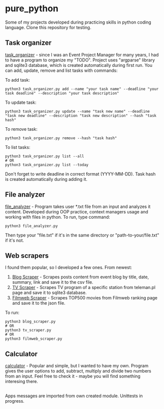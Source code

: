 # pure_python

Some of my projects developed during practicing skills in python coding language. Clone this repository for testing.

## Task organizer

[task_organizer](https://github.com/wszoltysek/pure_python/blob/master/task_organizer.py) - since I was an Event Project Manager for many years, I had to have a program to organize my "TODO".
Project uses "argparse" library and sqlite3 database, which is created automatically during first run. You can add, update, remove and list tasks with commands:

To add task:
```
python3 task_organizer.py add --name "your task name" --deadline "your task deadline" --description "your task description"
```

To update task:
```
python3 task_organizer.py update --name "task new name" --deadline "task new deadline" --description "task new description" --hash "task hash"
```

To remove task:
```
python3 task_organizer.py remove --hash "task hash"
```

To list tasks:
```
python3 task_organizer.py list --all
# OR
python3 task_organizer.py list --today
```


Don't forget to write deadline in correct format (YYYY-MM-DD).
Task hash is created automatically during adding it.

## File analyzer

[file_analyzer](https://github.com/wszoltysek/pure_python/blob/master/file_analyzer.py) - Program takes user *.txt file from an input and analyzes it content. 
Developed during OOP practice, context managers usage and working with files in python. To run, type command:
```
python3 file_analyzer.py
```
Then type your "file.txt" if it's in the same directory or "path-to-your/file.txt" if it's not.

## Web scrapers
I found them popular, so I developed a few ones. From newest:

1. [Blog Scraper](https://github.com/wszoltysek/pure_python/blob/master/blog_scraper.py) - Scrapes posts content from event blog by title, date, summary, link and save it to the csv file.
2. [TV Scraper](https://github.com/wszoltysek/pure_python/blob/master/tv_scraper.py) - Scrapes TV program of a specific station from teleman.pl page and save it to sqlite3 database.
3. [Filmweb Scraper](https://github.com/wszoltysek/pure_python/blob/master/filmweb_scraper.py) - Scrapes TOP500 movies from Filmweb ranking page and save it to the json file.

To run:
```
python3 blog_scraper.py
# OR
python3 tv_scraper.py
# OR
python3 filmweb_scraper.py
```

## Calculator
[calculator](https://github.com/wszoltysek/pure_python/blob/master/calculator.py) - Popular and simple, but I wanted to have my own. 
Program gives the user options to add, subtract, multiply and divide two numbers from an input. 
Feel free to check it - maybe you will find something interesing there.

## 
Apps messages are imported from own created module.
Unittests in progress.